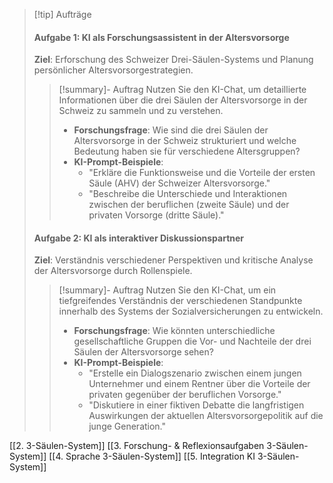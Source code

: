 
>[!tip] Aufträge
>#### Aufgabe 1: KI als Forschungsassistent in der Altersvorsorge
> **Ziel**: Erforschung des Schweizer Drei-Säulen-Systems und Planung persönlicher Altersvorsorgestrategien.
>>[!summary]- Auftrag
>>Nutzen Sie den KI-Chat, um detaillierte Informationen über die drei Säulen der Altersvorsorge in der Schweiz zu sammeln und zu verstehen.
>> - **Forschungsfrage**: Wie sind die drei Säulen der Altersvorsorge in der Schweiz strukturiert und welche Bedeutung haben sie für verschiedene Altersgruppen?
>> - **KI-Prompt-Beispiele**:
>>     - "Erkläre die Funktionsweise und die Vorteile der ersten Säule (AHV) der Schweizer Altersvorsorge."
>>     - "Beschreibe die Unterschiede und Interaktionen zwischen der beruflichen (zweite Säule) und der privaten Vorsorge (dritte Säule)."
>
>#### Aufgabe 2: KI als interaktiver Diskussionspartner
> **Ziel**: Verständnis verschiedener Perspektiven und kritische Analyse der Altersvorsorge durch Rollenspiele.
>>[!summary]- Auftrag
>>Nutzen Sie den KI-Chat, um ein tiefgreifendes Verständnis der verschiedenen Standpunkte innerhalb des Systems der Sozialversicherungen zu entwickeln.
>> - **Forschungsfrage**: Wie könnten unterschiedliche gesellschaftliche Gruppen die Vor- und Nachteile der drei Säulen der Altersvorsorge sehen?
>> - **KI-Prompt-Beispiele**:
>>     - "Erstelle ein Dialogszenario zwischen einem jungen Unternehmer und einem Rentner über die Vorteile der privaten gegenüber der beruflichen Vorsorge."
>>     - "Diskutiere in einer fiktiven Debatte die langfristigen Auswirkungen der aktuellen Altersvorsorgepolitik auf die junge Generation."

[[2. 3-Säulen-System]]
[[3. Forschung- & Reflexionsaufgaben 3-Säulen-System]]
[[4. Sprache 3-Säulen-System]]
[[5. Integration KI 3-Säulen-System]]
